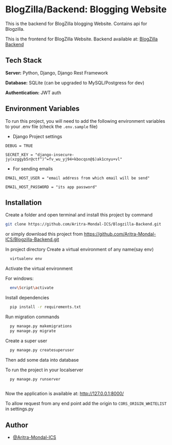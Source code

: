 
# BlogZilla/Backend: Blogging Website

This is the backend for BlogZilla blogging Website.
Contains api for Blogzilla.

This is the frontend for BlogZilla Website.
Backend available at: [BlogZilla Backend](https://github.com/Aritra-Mondal-ICS/Blogzilla-Backend.git)


## Tech Stack

**Server:** Python, Django, Django Rest Framework

**Database:** SQLite (can be upgraded to MySQL/Postgress for dev)

**Authentication:** JWT auth



## Environment Variables

To run this project, you will need to add the following environment variables to your .env file (check the `.env.sample` file)

- Django Project settings

`DEBUG = TRUE`

`SECRET_KEY = "django-insecure-jy(xzggyb5r@ctf^)^=fv_wu_yj94+kbocqsn@$)ak1cnyu+vl"`

- For sending emails

`EMAIL_HOST_USER = "email address from which email will be send"`

`EMAIL_HOST_PASSWORD = "its app password"`



## Installation

Create a folder and open terminal and install this project by
command 
```bash
git clone https://github.com/Aritra-Mondal-ICS/Blogzilla-Backend.git

```
or simply download this project from https://github.com/Aritra-Mondal-ICS/Blogzilla-Backend.git

In project directory Create a virtual environment of any name(say env)

```bash
  virtualenv env

```
Activate the virtual environment

For windows:
```bash
  env\Script\activate

```
Install dependencies
```bash
  pip install -r requirements.txt

```
Run migration commands
```bash
  py manage.py makemigrations
  py manage.py migrate

```

Create a super user
```bash
  py manage.py createsuperuser

```
Then add some data into database


To run the project in your localserver
```bash
  py manage.py runserver
  
```

Now the application is available at: http://127.0.0.1:8000/


To allow request from any end point add the origin to `CORS_ORIGIN_WHITELIST` in settings.py


## Author

- [@Aritra-Mondal-ICS](https://github.com/Aritra-Mondal-ICS)
